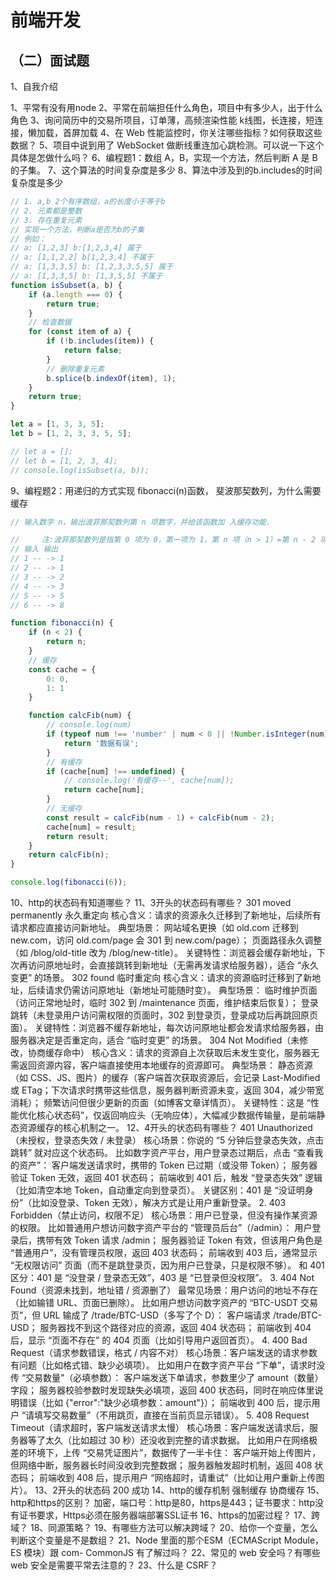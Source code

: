 # 前端开发

## （二）面试题

1、自我介绍

1、平常有没有用node
2、平常在前端担任什么角色，项目中有多少人，出于什么角色
3、询问简历中的交易所项目，订单薄，高频渲染性能
k线图，长连接，短连接，懒加载，首屏加载
4、在 Web 性能监控时，你关注哪些指标？如何获取这些数据？
5、项目中说到用了 WebSocket 做断线重连加心跳检测。可以说一下这个具体是怎做什么吗？
6、编程题1：数组 A，B，实现一个方法，然后判断 A 是 B 的子集。
7、这个算法的时间复杂度是多少
8、算法中涉及到的b.includes的时间复杂度是多少

```javascript
// 1. a,b 2个有序数组，a的长度小于等于b
// 2. 元素都是整数
// 3. 存在重复元素
// 实现一个方法，判断a是否为b的子集
// 例如：
// a: [1,2,3] b:[1,2,3,4] 属于
// a: [1,1,2,2] b[1,2,3,4] 不属于
// a: [1,3,3,5] b: [1,2,3,3,5,5] 属于
// a: [1,3,3,5] b: [1,3,5,5] 不属于
function isSubset(a, b) {
    if (a.length === 0) {
        return true;
    }
    // 检查数据
    for (const item of a) {
        if (!b.includes(item)) {
            return false;
        }
        // 删除重复元素
        b.splice(b.indexOf(item), 1);
    }
    return true;
}

let a = [1, 3, 3, 5];
let b = [1, 2, 3, 3, 5, 5];

// let a = [];
// let b = [1, 2, 3, 4];
// console.log(isSubset(a, b));
```

9、编程题2：用递归的方式实现 fibonacci(n)函数， 斐波那契数列，为什么需要缓存

```javascript
// 输入数字 n，输出波菲那契数列第 n 项数字，并给该函数加 入缓存功能.

//     注:波菲那契数列是指第 0 项为 0，第一项为 1，第 n 项（n > 1）=第 n - 2 项 + 第 n - 1 项的数列
// 输入 输出
// 1 -- -> 1
// 2 -- -> 1
// 3 -- -> 2
// 4 -- -> 3
// 5 -- -> 5
// 6 -- -> 8

function fibonacci(n) {
    if (n < 2) {
        return n;
    }
    // 缓存
    const cache = {
        0: 0,
        1: 1
    }

    function calcFib(num) {
        // console.log(num)
        if (typeof num !== 'number' | num < 0 || !Number.isInteger(num)) {
            return '数据有误';
        }
        // 有缓存
        if (cache[num] !== undefined) {
            // console.log('有缓存--', cache[num]);
            return cache[num];
        }
        // 无缓存
        const result = calcFib(num - 1) + calcFib(num - 2);
        cache[num] = result;
        return result;
    }
    return calcFib(n);
}

console.log(fibonacci(6));
```

10、http的状态码有知道哪些？
11、3开头的状态码有哪些？
301 moved permanently 永久重定向
核心含义：请求的资源永久迁移到了新地址，后续所有请求都应直接访问新地址。
典型场景：
网站域名更换（如 old.com 迁移到 new.com，访问 old.com/page 会 301 到 new.com/page）；
页面路径永久调整（如 /blog/old-title 改为 /blog/new-title）。
关键特性：浏览器会缓存新地址，下次再访问原地址时，会直接跳转到新地址（无需再发请求给服务器），适合 “永久变更” 的场景。
302 found 临时重定向
核心含义：请求的资源临时迁移到了新地址，后续请求仍需访问原地址（新地址可能随时变）。
典型场景：
临时维护页面（访问正常地址时，临时 302 到 /maintenance 页面，维护结束后恢复）；
登录跳转（未登录用户访问需权限的页面时，302 到登录页，登录成功后再跳回原页面）。
关键特性：浏览器不缓存新地址，每次访问原地址都会发请求给服务器，由服务器决定是否重定向，适合 “临时变更” 的场景。
304 Not Modified（未修改，协商缓存命中）
核心含义：请求的资源自上次获取后未发生变化，服务器无需返回资源内容，客户端直接使用本地缓存的资源即可。
典型场景：
静态资源（如 CSS、JS、图片）的缓存（客户端首次获取资源后，会记录 Last-Modified 或 ETag；下次请求时携带这些信息，服务器判断资源未变，返回 304，减少带宽消耗）；
频繁访问但很少更新的页面（如博客文章详情页）。
关键特性：这是 “性能优化核心状态码”，仅返回响应头（无响应体），大幅减少数据传输量，是前端静态资源缓存的核心机制之一。
12、4开头的状态码有哪些？
401 Unauthorized（未授权，登录态失效 / 未登录）
核心场景：你说的 “5 分钟后登录态失效，点击跳转” 就对应这个状态码。
比如数字资产平台，用户登录态过期后，点击 “查看我的资产”：
客户端发送请求时，携带的 Token 已过期（或没带 Token）；
服务器验证 Token 无效，返回 401 状态码；
前端收到 401 后，触发 “登录态失效” 逻辑（比如清空本地 Token，自动重定向到登录页）。
关键区别：401 是 “没证明身份”（比如没登录、Token 无效），解决方式是让用户重新登录。
2. 403 Forbidden（禁止访问，权限不足）
核心场景：用户已登录，但没有操作某资源的权限。
比如普通用户想访问数字资产平台的 “管理员后台”（/admin）：
用户登录后，携带有效 Token 请求 /admin；
服务器验证 Token 有效，但该用户角色是 “普通用户”，没有管理员权限，返回 403 状态码；
前端收到 403 后，通常显示 “无权限访问” 页面（而不是跳登录页，因为用户已登录，只是权限不够）。
和 401 区分：401 是 “没登录 / 登录态无效”，403 是 “已登录但没权限”。
3. 404 Not Found（资源未找到，地址错 / 资源删了）
最常见场景：用户访问的地址不存在（比如输错 URL、页面已删除）。
比如用户想访问数字资产的 “BTC-USDT 交易页”，但 URL 输成了 /trade/BTC-USD（多写了个 D）：
客户端请求 /trade/BTC-USD；
服务器找不到这个路径对应的资源，返回 404 状态码；
前端收到 404 后，显示 “页面不存在” 的 404 页面（比如引导用户返回首页）。
4. 400 Bad Request（请求参数错误，格式 / 内容不对）
核心场景：客户端发送的请求参数有问题（比如格式错、缺少必填项）。
比如用户在数字资产平台 “下单”，请求时没传 “交易数量”（必填参数）：
客户端发送下单请求，参数里少了 amount（数量）字段；
服务器校验参数时发现缺失必填项，返回 400 状态码，同时在响应体里说明错误（比如 {"error":"缺少必填参数：amount"}）；
前端收到 400 后，提示用户 “请填写交易数量”（不用跳页，直接在当前页显示错误）。
5. 408 Request Timeout（请求超时，客户端发送请求太慢）
核心场景：客户端发送请求后，服务器等了太久（比如超过 30 秒）还没收到完整的请求数据。
比如用户在网络极差的环境下，上传 “交易凭证图片”，数据传了一半卡住：
客户端开始上传图片，但网络中断，服务器长时间没收到完整数据；
服务器触发超时机制，返回 408 状态码；
前端收到 408 后，提示用户 “网络超时，请重试”（比如让用户重新上传图片）。
13、2开头的状态码
200 成功
14、http的缓存机制
强制缓存
协商缓存
15、http和https的区别？
加密，端口号：http是80，https是443；证书要求：http没有证书要求，Https必须在服务器端部署SSL证书
16、https的加密过程？
17、跨域？
18、同源策略？
19、有哪些方法可以解决跨域？
20、给你一个变量，怎么判断这个变量是不是数组？
21、Node 里面的那个ESM（ECMAScript Module，ES 模块）跟 com- CommonJS 有了解过吗？
22、常见的 web 安全吗？有哪些 web 安全是需要平常去注意的？
23、什么是 CSRF？
